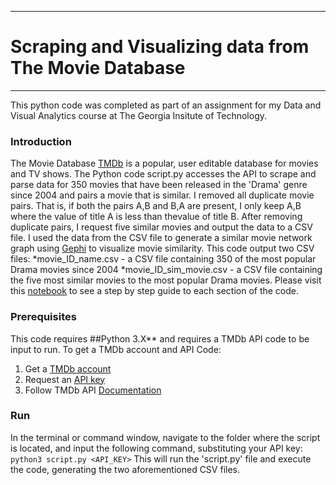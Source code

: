 -------------------------------------------------------
# Scraping and Visualizing data from The Movie Database
-------------------------------------------------------
This python code was completed as part of an assignment for my Data and Visual Analytics course at The Georgia Insitute of Technology. 

### Introduction
The Movie Database [TMDb]("https://www.themoviedb.org/") is a popular, user editable database for movies and TV shows. The Python code script.py accesses the API to scrape and parse data for 350 movies that have been released in the 'Drama' genre since 2004 and pairs a movie that is similar. 
I removed all duplicate movie pairs. That is, if both the pairs A,B and B,A are present, I only keep A,B where the value of title A is less than thevalue of title B.
After removing duplicate pairs, I request five similar movies and output the data to a CSV file. I used the data from the CSV file to generate a similar movie network graph using [Gephi]("https://gephi.org/") to visualize movie similarity. This code output two CSV files:
*movie_ID_name.csv - a CSV file containing 350 of the most popular Drama movies since 2004
*movie_ID_sim_movie.csv - a CSV file containing the five most similar movies to the most popular Drama movies. Please visit this [notebook](https://github.com/ashlitaylor/TMDb/blob/master/TMDb.ipynb) to see a step by step guide to each section of the code. 

### Prerequisites
This code requires ##Python 3.X** and requires a TMDb API code to be input to run. To get a TMDb account and API Code:
1. Get a [TMDb account](https://www.themoviedb.org/account/signup)
2. Request an [API key](https://docs.google.com/document/d/e/2PACX-1vQkWjHiLS1Xu2HZNQ7Egv08l_DdPnugoxUOZ0ugqBNHWY529xWB417QoSS0MbIih6PS9gu1Y1D-NFDT/pub)
3. Follow TMDb API [Documentation](https://developers.themoviedb.org/3/getting-started/introduction)

### Run
In the terminal or command window, navigate to the folder where the script is located, and input the following command, substituting your API key:
```python3 script.py <API_KEY>```
This will run the 'script.py' file and execute the code, generating the two aforementioned CSV files. 
